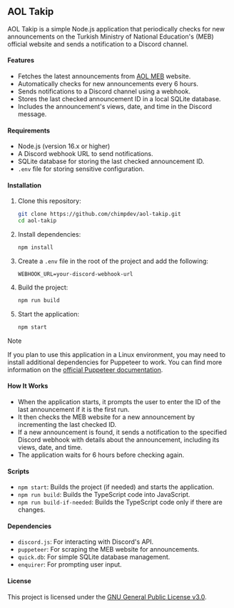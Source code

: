 ## AOL Takip

AOL Takip is a simple Node.js application that periodically checks for new announcements on the Turkish Ministry of National Education's (MEB) official website and sends a notification to a Discord channel.

#### Features

- Fetches the latest announcements from [AOL MEB](https://aol.meb.gov.tr/www/onemli-duyuru/icerik/) website.
- Automatically checks for new announcements every 6 hours.
- Sends notifications to a Discord channel using a webhook.
- Stores the last checked announcement ID in a local SQLite database.
- Includes the announcement's views, date, and time in the Discord message.

#### Requirements

- Node.js (version 16.x or higher)
- A Discord webhook URL to send notifications.
- SQLite database for storing the last checked announcement ID.
- `.env` file for storing sensitive configuration.

#### Installation

1. Clone this repository:

   ```bash
   git clone https://github.com/chimpdev/aol-takip.git
   cd aol-takip
   ```

2. Install dependencies:

   ```bash
   npm install
   ```

3. Create a `.env` file in the root of the project and add the following:

   ```env
   WEBHOOK_URL=your-discord-webhook-url
   ```

4. Build the project:

   ```bash
   npm run build
   ```

5. Start the application:

   ```bash
   npm start
   ```

> [!NOTE]
> If you plan to use this application in a Linux environment, you may need to install additional dependencies for Puppeteer to work. You can find more information on the [official Puppeteer documentation](https://pptr.dev/troubleshooting#chrome-doesnt-launch-on-linux).

#### How It Works

- When the application starts, it prompts the user to enter the ID of the last announcement if it is the first run.
- It then checks the MEB website for a new announcement by incrementing the last checked ID.
- If a new announcement is found, it sends a notification to the specified Discord webhook with details about the announcement, including its views, date, and time.
- The application waits for 6 hours before checking again.

#### Scripts

- `npm start`: Builds the project (if needed) and starts the application.
- `npm run build`: Builds the TypeScript code into JavaScript.
- `npm run build-if-needed`: Builds the TypeScript code only if there are changes.

#### Dependencies

- `discord.js`: For interacting with Discord's API.
- `puppeteer`: For scraping the MEB website for announcements.
- `quick.db`: For simple SQLite database management.
- `enquirer`: For prompting user input.

#### License

This project is licensed under the [GNU General Public License v3.0](LICENSE).